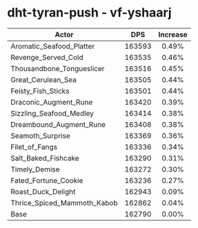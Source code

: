 # dht-tyran-push - vf-yshaarj
| Actor | DPS | Increase |
|---|:---:|:---:|
|Aromatic_Seafood_Platter|163593|0.49%|
|Revenge_Served_Cold|163535|0.46%|
|Thousandbone_Tongueslicer|163516|0.45%|
|Great_Cerulean_Sea|163505|0.44%|
|Feisty_Fish_Sticks|163501|0.44%|
|Draconic_Augment_Rune|163420|0.39%|
|Sizzling_Seafood_Medley|163414|0.38%|
|Dreambound_Augment_Rune|163408|0.38%|
|Seamoth_Surprise|163369|0.36%|
|Filet_of_Fangs|163336|0.34%|
|Salt_Baked_Fishcake|163290|0.31%|
|Timely_Demise|163272|0.30%|
|Fated_Fortune_Cookie|163236|0.27%|
|Roast_Duck_Delight|162943|0.09%|
|Thrice_Spiced_Mammoth_Kabob|162862|0.04%|
|Base|162790|0.00%|
